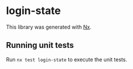 # login-state

This library was generated with [Nx](https://nx.dev).

## Running unit tests

Run `nx test login-state` to execute the unit tests.

